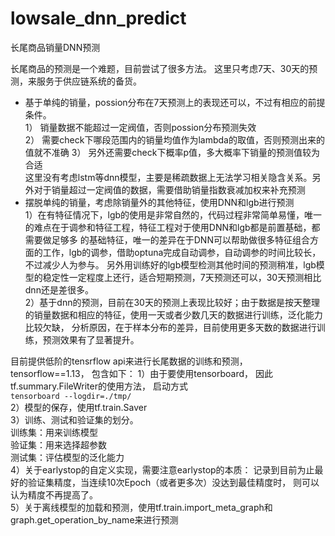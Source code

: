 # lowsale_dnn_predict
长尾商品销量DNN预测

长尾商品的预测是一个难题，目前尝试了很多方法。
这里只考虑7天、30天的预测，来服务于供应链系统的备货。
- 基于单纯的销量，possion分布在7天预测上的表现还可以，不过有相应的前提条件。     
1） 销量数据不能超过一定阀值，否则possion分布预测失效   
2） 需要check下哪段范围内的销量均值作为lambda的取值，否则预测出来的值就不准确
3） 另外还需要check下概率p值，多大概率下销量的预测值较为合适     
这里没有考虑lstm等dnn模型，主要是稀疏数据上无法学习相关隐含关系。另外对于销量超过一定阀值的数据，需要借助销量指数衰减加权来补充预测
- 摆脱单纯的销量，考虑除销量外的其他特征，使用DNN和lgb进行预测              
1）在有特征情况下，lgb的使用是非常自然的，代码过程非常简单易懂，唯一的难点在于调参和特征工程，特征工程对于使用DNN和lgb都是前置基础，都需要做足够多
的基础特征，唯一的差异在于DNN可以帮助做很多特征组合方面的工作，lgb的调参，借助optuna完成自动调参，自动调参的时间比较长，不过减少人为参与。
另外用训练好的lgb模型检测其他时间的预测稍准，lgb模型的稳定性一定程度上还行，适合短期预测，7天预测还可以，30天预测相比dnn还是差很多。              
2）基于dnn的预测，目前在30天的预测上表现比较好；由于数据是按天整理的销量数据和相应的特征，使用一天或者少数几天的数据进行训练，泛化能力比较欠缺，
分析原因，在于样本分布的差异，目前使用更多天数的数据进行训练，预测效果有了显著提升。

目前提供低阶的tensrflow api来进行长尾数据的训练和预测，tensorflow==1.13， 包含如下：
1）由于要使用tensorboard， 因此tf.summary.FileWriter的使用方法， 启动方式                   
`tensorboard --logdir=./tmp/`                      
2）模型的保存，使用tf.train.Saver            
3）训练、测试和验证集的划分。       
训练集：用来训练模型                     
验证集：用来选择超参数                          
测试集：评估模型的泛化能力                        
4）关于earlystop的自定义实现，需要注意earlystop的本质： 记录到目前为止最好的验证集精度，当连续10次Epoch（或者更多次）没达到最佳精度时，
则可以认为精度不再提高了。               
5）关于离线模型的加载和预测，使用tf.train.import_meta_graph和graph.get_operation_by_name来进行预测








 
